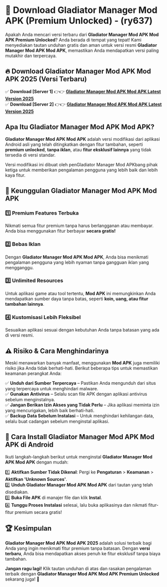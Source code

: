 

# 🎯 Download Gladiator Manager Mod APK (Premium Unlocked) -  (ry637) 

Apakah Anda mencari versi terbaru dari **Gladiator Manager Mod APK Mod APK Premium Unlocked**? Anda berada di tempat yang tepat! Kami menyediakan tautan unduhan gratis dan aman untuk versi resmi **Gladiator Manager Mod APK Mod APK**, memastikan Anda mendapatkan versi paling mutakhir dan terpercaya.

## 🔥 Download Gladiator Manager Mod APK Mod APK 2025 (Versi Terbaru)

✅ **Download [Server 1]** 👉👉 [**Gladiator Manager Mod APK Mod APK Latest Version 2025**](https://apkcomod.com?title=Gladiator_Manager_Mod_APK)  
✅ **Download [Server 2]** 👉👉 [**Gladiator Manager Mod APK Mod APK Latest Version 2025**](https://apkcomod.com?title=Gladiator_Manager_Mod_APK)  

## Apa Itu Gladiator Manager Mod APK Mod APK?

**Gladiator Manager Mod APK Mod APK** adalah versi modifikasi dari aplikasi Android asli yang telah ditingkatkan dengan fitur tambahan, seperti **premium unlocked**, **tanpa iklan**, atau **fitur eksklusif lainnya** yang tidak tersedia di versi standar.

Versi modifikasi ini dibuat oleh penGladiator Manager Mod APKbang pihak ketiga untuk memberikan pengalaman pengguna yang lebih baik dan lebih kaya fitur.

## 🎯 Keunggulan Gladiator Manager Mod APK Mod APK

### 1️⃣ Premium Features Terbuka
Nikmati semua fitur premium tanpa harus berlangganan atau membayar. Anda bisa menggunakan fitur berbayar **secara gratis!**

### 2️⃣ Bebas Iklan
Dengan **Gladiator Manager Mod APK Mod APK**, Anda bisa menikmati pengalaman pengguna yang lebih nyaman tanpa gangguan iklan yang mengganggu.

### 3️⃣ Unlimited Resources
Untuk aplikasi game atau tool tertentu, **Mod APK** ini memungkinkan Anda mendapatkan sumber daya tanpa batas, seperti **koin, uang, atau fitur tambahan lainnya**.

### 4️⃣ Kustomisasi Lebih Fleksibel
Sesuaikan aplikasi sesuai dengan kebutuhan Anda tanpa batasan yang ada di versi resmi.

## ⚠️ Risiko & Cara Menghindarinya

Meski menawarkan banyak manfaat, menggunakan **Mod APK** juga memiliki risiko jika Anda tidak berhati-hati. Berikut beberapa tips untuk memastikan keamanan perangkat Anda:

✅ **Unduh dari Sumber Terpercaya** – Pastikan Anda mengunduh dari situs yang terpercaya untuk menghindari malware.  
✅ **Gunakan Antivirus** – Selalu scan file APK dengan aplikasi antivirus sebelum menginstalnya.  
✅ **Jangan Berikan Izin Akses yang Tidak Perlu** – Jika aplikasi meminta izin yang mencurigakan, lebih baik berhati-hati.  
✅ **Backup Data Sebelum Instalasi** – Untuk menghindari kehilangan data, selalu buat cadangan sebelum menginstal aplikasi.

## 📌 Cara Install Gladiator Manager Mod APK Mod APK di Android

Ikuti langkah-langkah berikut untuk menginstal **Gladiator Manager Mod APK Mod APK** dengan mudah:

1️⃣ **Aktifkan Sumber Tidak Dikenal**: Pergi ke **Pengaturan** > **Keamanan** > **Aktifkan 'Unknown Sources'**.  
2️⃣ **Unduh Gladiator Manager Mod APK Mod APK** dari tautan yang telah disediakan.  
3️⃣ **Buka File APK** di manajer file dan klik **Instal**.  
4️⃣ **Tunggu Proses Instalasi** selesai, lalu buka aplikasinya dan nikmati fitur-fitur premium secara gratis!

## 🏆 Kesimpulan

**Gladiator Manager Mod APK Mod APK 2025** adalah solusi terbaik bagi Anda yang ingin menikmati fitur premium tanpa batasan. Dengan **versi terbaru**, Anda bisa mendapatkan akses penuh ke fitur eksklusif tanpa biaya tambahan.

**Jangan ragu lagi!** Klik tautan unduhan di atas dan rasakan pengalaman terbaik dengan **Gladiator Manager Mod APK Mod APK Premium Unlocked** sekarang juga! 🚀

